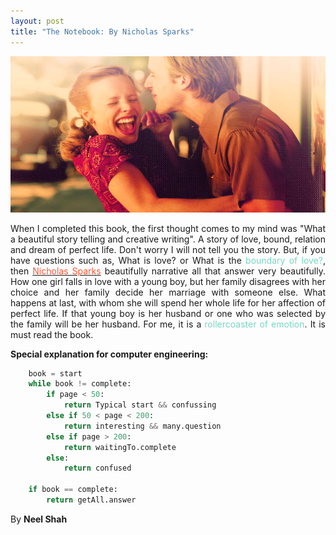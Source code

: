 ```yaml
---
layout: post
title: "The Notebook: By Nicholas Sparks"
---
```


<img src="/images/notebook_end.png" width="750px" height="250px">

<p style="text-align: justify;">When I completed this book, the first thought comes to my mind was "What a beautiful story telling and creative writing". A story of love, bound, relation and dream of perfect life. Don't worry I will not tell you the story. But, if you have questions such as, What is love? or What is the <span style="color:#76d7c4;">boundary of love?</span>, then <a href="http://nicholassparks.com/"><span style="color: #FF5733;">Nicholas Sparks</span></a> beautifully narrative all that answer very beautifully. How one girl falls in love with a young boy, but her family disagrees with her choice and her family decide her marriage with someone else. What happens at last, with whom she will spend her whole life for her affection of perfect life. If that young boy is her husband or one who was selected by the family will be her husband. For me, it is a <span style="color:#76d7c4;">rollercoaster of emotion</span>. It is must read the book.</p>

**Special explanation for computer engineering:**

```python
	book = start
	while book != complete:
		if page < 50:
			return Typical start && confussing
		else if 50 < page < 200:
			return interesting && many.question 
		else if page > 200:
			return waitingTo.complete
		else:
			return confused
	
	if book == complete:
		return getAll.answer

```

By **Neel Shah** 
